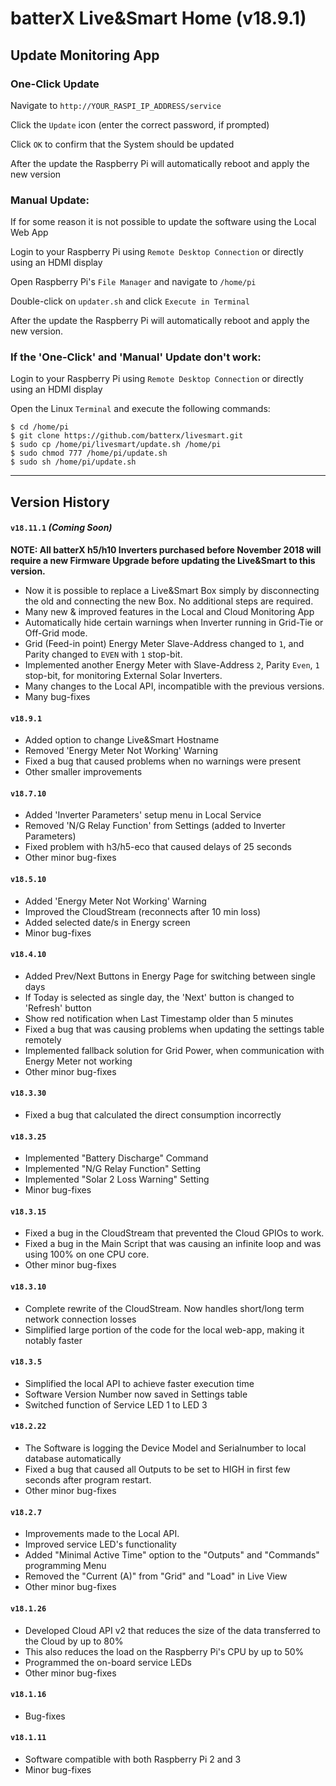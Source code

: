 # batterX Live&Smart Home (v18.9.1)

## Update Monitoring App

### One-Click Update

Navigate to `http://YOUR_RASPI_IP_ADDRESS/service`

Click the `Update` icon (enter the correct password, if prompted)

Click `OK` to confirm that the System should be updated

After the update the Raspberry Pi will automatically reboot and apply the new version

### Manual Update:

If for some reason it is not possible to update the software using the Local Web App

Login to your Raspberry Pi using `Remote Desktop Connection` or directly using an HDMI display

Open Raspberry Pi's `File Manager` and navigate to `/home/pi`

Double-click on `updater.sh` and click `Execute in Terminal`

After the update the Raspberry Pi will automatically reboot and apply the new version.

### If the 'One-Click' and 'Manual' Update don't work:

Login to your Raspberry Pi using `Remote Desktop Connection` or directly using an HDMI display

Open the Linux `Terminal` and execute the following commands:
```
$ cd /home/pi
$ git clone https://github.com/batterx/livesmart.git
$ sudo cp /home/pi/livesmart/update.sh /home/pi
$ sudo chmod 777 /home/pi/update.sh
$ sudo sh /home/pi/update.sh
```

---

## Version History

#### `v18.11.1` *(Coming Soon)*

**NOTE: All batterX h5/h10 Inverters purchased before November 2018 will require a new Firmware Upgrade before updating the Live&Smart to this version.**

- Now it is possible to replace a Live&Smart Box simply by disconnecting the old and connecting the new Box. No additional steps are required.
- Many new & improved features in the Local and Cloud Monitoring App
- Automatically hide certain warnings when Inverter running in Grid-Tie or Off-Grid mode.
- Grid (Feed-in point) Energy Meter Slave-Address changed to `1`, and Parity changed to `EVEN` with `1` stop-bit.
- Implemented another Energy Meter with Slave-Address `2`, Parity `Even`, `1` stop-bit, for monitoring External Solar Inverters.
- Many changes to the Local API, incompatible with the previous versions.
- Many bug-fixes

#### `v18.9.1`
- Added option to change Live&Smart Hostname
- Removed 'Energy Meter Not Working' Warning
- Fixed a bug that caused problems when no warnings were present
- Other smaller improvements

#### `v18.7.10`
- Added 'Inverter Parameters' setup menu in Local Service
- Removed 'N/G Relay Function' from Settings (added to Inverter Parameters)
- Fixed problem with h3/h5-eco that caused delays of 25 seconds
- Other minor bug-fixes

#### `v18.5.10`
- Added 'Energy Meter Not Working' Warning
- Improved the CloudStream (reconnects after 10 min loss)
- Added selected date/s in Energy screen
- Minor bug-fixes

#### `v18.4.10`
- Added Prev/Next Buttons in Energy Page for switching between single days
- If Today is selected as single day, the 'Next' button is changed to 'Refresh' button
- Show red notification when Last Timestamp older than 5 minutes
- Fixed a bug that was causing problems when updating the settings table remotely
- Implemented fallback solution for Grid Power, when communication with Energy Meter not working
- Other minor bug-fixes

#### `v18.3.30`
- Fixed a bug that calculated the direct consumption incorrectly

#### `v18.3.25`
- Implemented "Battery Discharge" Command
- Implemented "N/G Relay Function" Setting
- Implemented "Solar 2 Loss Warning" Setting
- Minor bug-fixes

#### `v18.3.15`
- Fixed a bug in the CloudStream that prevented the Cloud GPIOs to work.
- Fixed a bug in the Main Script that was causing an infinite loop and was using 100% on one CPU core.
- Other minor bug-fixes

#### `v18.3.10`
- Complete rewrite of the CloudStream. Now handles short/long term network connection losses
- Simplified large portion of the code for the local web-app, making it notably faster

#### `v18.3.5`
- Simplified the local API to achieve faster execution time
- Software Version Number now saved in Settings table
- Switched function of Service LED 1 to LED 3

#### `v18.2.22`
- The Software is logging the Device Model and Serialnumber to local database automatically
- Fixed a bug that caused all Outputs to be set to HIGH in first few seconds after program restart.
- Other minor bug-fixes

#### `v18.2.7`
- Improvements made to the Local API.
- Improved service LED's functionality
- Added "Minimal Active Time" option to the "Outputs" and "Commands" programming Menu
- Removed the "Current (A)" from "Grid" and "Load" in Live View
- Other minor bug-fixes

#### `v18.1.26`
- Developed Cloud API v2 that reduces the size of the data transferred to the Cloud by up to 80%
- This also reduces the load on the Raspberry Pi's CPU by up to 50%
- Programmed the on-board service LEDs
- Other minor bug-fixes

#### `v18.1.16`
- Bug-fixes

#### `v18.1.11`
- Software compatible with both Raspberry Pi 2 and 3
- Minor bug-fixes
